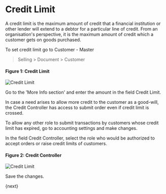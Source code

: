 # Credit Limit

  

A credit limit is the maximum amount of credit that a financial institution or
other lender will extend to a debtor for a particular line of credit. From an
organisation's perspective, it is the maximum amount of credit which a
customer gets on goods purchased.  

To set credit limit go to Customer - Master

> Selling > Document > Customer 

  
#### Figure 1: Credit Limit

<img class="screenshot" alt="Credit Limit" src="/docs/assets/img/accounts/credit-limit-1.png">

Go to the 'More Info section' and enter the amount in the field Credit Limit.

In case a need arises to allow more credit to the customer as a good-will, the
Credit Controller has access to submit order even if credit limit is crossed.

To allow any other role to submit transactions by customers whose credit limit
has expired, go to accounting settings and make changes.

In the field Credit Controller, select the role who would be authorized to
accept orders or raise credit limits of customers.
  
#### Figure 2: Credit Controller

<img class="screenshot" alt="Credit Limit" src="/docs/assets/img/accounts/credit-limit-2.png">

Save the changes.

{next}
